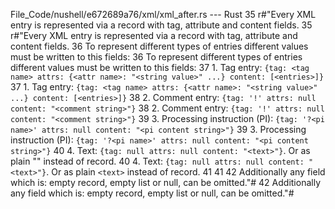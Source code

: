 File_Code/nushell/e672689a76/xml/xml_after.rs --- Rust
35         r#"Every XML entry is represented via a record with tag, attribute and content fields.                                                            35         r#"Every XML entry is represented via a record with tag, attribute and content fields.
36 To represent different types of entries different values must be written to this fields:                                                                  36 To represent different types of entries different values must be written to this fields:
37 1. Tag entry: `{tag: <tag name> attrs: {<attr name>: "<string value>" ...} content: [<entries>]}`                                                         37 1. Tag entry: `{tag: <tag name> attrs: {<attr name>: "<string value>" ...} content: [<entries>]}`
38 2. Comment entry: `{tag: '!' attrs: null content: "<comment string>"}`                                                                                    38 2. Comment entry: `{tag: '!' attrs: null content: "<comment string>"}`
39 3. Processing instruction (PI): `{tag: '?<pi name>' attrs: null content: "<pi content string>"}`                                                          39 3. Processing instruction (PI): `{tag: '?<pi name>' attrs: null content: "<pi content string>"}`
40 4. Text: `{tag: null attrs: null content: "<text>"}`. Or as plain "<text>" instead of record.                                                             40 4. Text: `{tag: null attrs: null content: "<text>"}`. Or as plain `<text>` instead of record.
41                                                                                                                                                           41 
42 Additionally any field which is: empty record, empty list or null, can be omitted."#                                                                      42 Additionally any field which is: empty record, empty list or null, can be omitted."#

